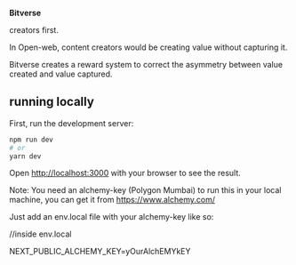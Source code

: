 **Bitverse**

creators first.


In Open-web, content creators would be creating value without capturing it.

Bitverse creates a reward system to correct the asymmetry between value created and value captured.








## running locally

First, run the development server:

```bash
npm run dev
# or
yarn dev
```

Open [http://localhost:3000](http://localhost:3000) with your browser to see the result.

Note: You need an alchemy-key (Polygon Mumbai) to run this in your local machine, you can get it from https://www.alchemy.com/

Just add an env.local file with your alchemy-key like so:

//inside env.local

NEXT_PUBLIC_ALCHEMY_KEY=yOurAlchEMYkEY
